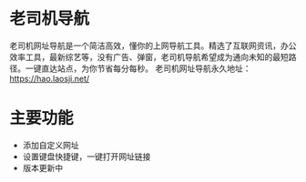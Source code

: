 # 老司机导航
老司机网址导航是一个简洁高效，懂你的上网导航工具。精选了互联网资讯，办公效率工具，最新综艺等，没有广告、弹窗，老司机导航希望成为通向未知的最短路径。一键直达站点，为你节省每分每秒。
老司机网址导航永久地址：https://hao.laosji.net/
# 主要功能
- 添加自定义网址
- 设置键盘快捷键，一键打开网址链接
- 版本更新中
